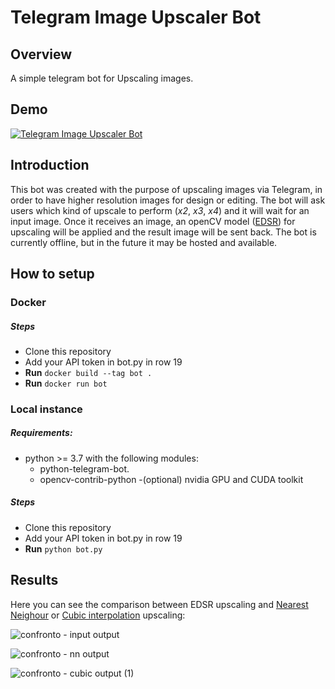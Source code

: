 # Telegram Image Upscaler Bot

## Overview
A simple telegram bot for Upscaling images.

## Demo
[![Telegram Image Upscaler Bot](https://user-images.githubusercontent.com/50525101/154658678-34b59686-6c6b-4875-9b17-b157ac9bd01a.png)](https://youtu.be/-YN-cHnVdJE)


## Introduction
This bot was created with the purpose of upscaling images via Telegram, in order to have higher resolution images for design or editing.
The bot will ask users which kind of upscale to perform (_x2_, _x3_, _x4_) and it will wait for an input image.
Once it receives an image, an openCV model ([EDSR](https://arxiv.org/abs/1707.02921)) for upscaling will be applied and the result image will be sent back.
The bot is currently offline, but in the future it may be hosted and available.

## How to setup
### Docker
##### Steps
- Clone this repository
- Add your API token in bot.py in row 19
- **Run** `docker build --tag bot .`
- **Run** `docker run bot`

### Local instance
##### Requirements:
- python >= 3.7 with the following modules:
  - python-telegram-bot.
  - opencv-contrib-python
-(optional) nvidia GPU and CUDA toolkit
##### Steps
- Clone this repository
- Add your API token in bot.py in row 19
- **Run** `python bot.py`

## Results
Here you can see the comparison between EDSR upscaling and [Nearest Neighour](https://en.wikipedia.org/wiki/Nearest_neighbour_algorithm) or [Cubic interpolation](https://en.wikipedia.org/wiki/Bicubic_interpolation) upscaling:


![confronto - input output](https://user-images.githubusercontent.com/50525101/154659754-cdaaca1d-c222-45ba-aa53-287025a6ea30.png)


![confronto - nn output](https://user-images.githubusercontent.com/50525101/154659811-f2b2e032-e69a-4a40-ba77-e10e353f079c.png)


![confronto - cubic output (1)](https://user-images.githubusercontent.com/50525101/154660739-cb6af7ac-de13-4601-a3a2-832bf08b7ecd.png)
